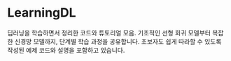 # LearningDL
딥러닝을 학습하면서 정리한 코드와 튜토리얼 모음. 기초적인 선형 회귀 모델부터 복잡한 신경망 모델까지, 단계별 학습 과정을 공유합니다. 초보자도 쉽게 따라할 수 있도록 작성된 예제 코드와 설명을 포함하고 있습니다.
